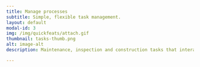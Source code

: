 ```yaml
---
title: Manage processes
subtitle: Simple, flexible task management.
layout: default
modal-id: 3
img: /img/quickfeats/attach.gif
thumbnail: tasks-thumb.png
alt: image-alt
description: Maintenance, inspection and construction tasks that interact with your building model. Automate your organisation's existing workflows.

---
```

